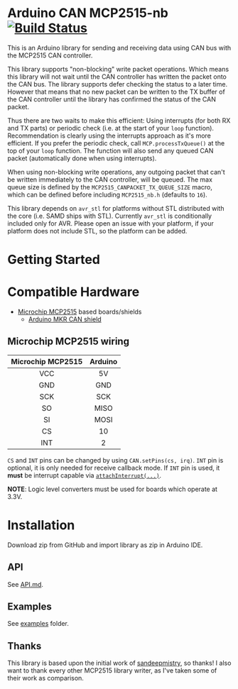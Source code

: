 # Arduino CAN MCP2515-nb [![Build Status](https://travis-ci.org/WitchCraftWorks/arduino-MCP2515-nb.svg?branch=master)](https://travis-ci.org/WitchCraftWorks/arduino-MCP2515-nb)

This is an Arduino library for sending and receiving data using CAN bus with the MCP2515 CAN controller.

This library supports "non-blocking" write packet operations. Which means this library will not wait until the CAN controller has written the packet
onto the CAN bus. The library supports defer checking the status to a later time. However that means that no new packet can be written to the TX buffer
of the CAN controller until the library has confirmed the status of the CAN packet.

Thus there are two waits to make this efficient: Using interrupts (for both RX and TX parts) or periodic check (i.e. at the start of your `loop` function).
Recommendation is clearly using the interrupts approach as it's more efficient. If you prefer the periodic check, call `MCP.processTxQueue()` at the top of your
`loop` function. The function will also send any queued CAN packet (automatically done when using interrupts).

When using non-blocking write operations, any outgoing packet that can't be written immediately to the CAN controller, will be queued. The max queue size is defined
by the `MCP2515_CANPACKET_TX_QUEUE_SIZE` macro, which can be defined before including `MCP2515_nb.h` (defaults to `16`).

This library depends on `avr_stl` for platforms without STL distributed with the core (i.e. SAMD ships with STL). Currently `avr_stl` is conditionally included only for AVR.
Please open an issue with your platform, if your platform does not include STL, so the platform can be added.

# Getting Started

# Compatible Hardware

* [Microchip MCP2515](http://www.microchip.com/wwwproducts/en/en010406) based boards/shields
  * [Arduino MKR CAN shield](https://store.arduino.cc/arduino-mkr-can-shield)

## Microchip MCP2515 wiring

| Microchip MCP2515 | Arduino |
| :---------------: | :-----: |
| VCC | 5V |
| GND | GND |
| SCK | SCK |
| SO | MISO |
| SI | MOSI |
| CS | 10 |
| INT | 2 |


`CS` and `INT` pins can be changed by using `CAN.setPins(cs, irq)`. `INT` pin is optional, it is only needed for receive callback mode. If `INT` pin is used, it **must** be interrupt capable via [`attachInterrupt(...)`](https://www.arduino.cc/en/Reference/AttachInterrupt).

**NOTE**: Logic level converters must be used for boards which operate at 3.3V.

# Installation

Download zip from GitHub and import library as zip in Arduino IDE.

## API

See [API.md](API.md).

## Examples

See [examples](examples) folder.

## Thanks

This library is based upon the initial work of [sandeepmistry](https://github.com/sandeepmistry), so thanks!
I also want to thank every other MCP2515 library writer, as I've taken some of their work as comparison.

